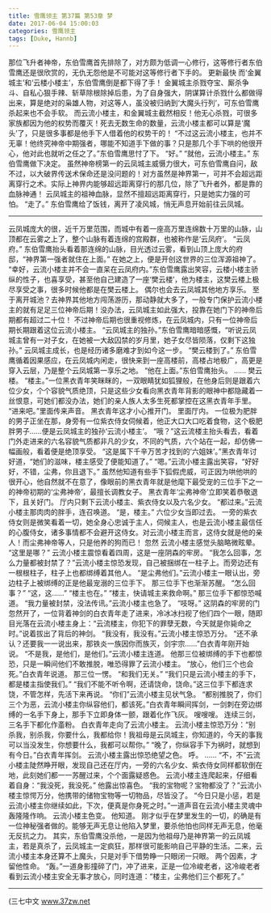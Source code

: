 ```yaml
---
title: 雪鹰领主 第37篇 第53章 梦
date: 2017-06-04 15:00:03
categories: 雪鹰领主
tags: [Duke, Hannb]
---
```


那位飞升者神帝，东伯雪鹰首先排除了，对方颇为低调一心修行，这等修行者东伯雪鹰还是很欣赏的，无仇无怨他是不可能对这等修行者下手的。 更新最快
而‘金翼城主’和‘云楼小楼主’，东伯雪鹰倒是都下得了手！
金翼城主杀戮夺宝、厮杀争斗、自私心狠手辣、斩草除根除掉后患，为了自身强大，阴谋算计杀戮什么都做得出来，算是绝对的枭雄人物，对这等人，虽没被归纳到‘大魔头行列’，可东伯雪鹰杀起来也不会手软。
而云流小楼主，和金翼城主截然相反！他无心杀戮，可很多家族都因为他的权势而覆灭！死去无数生命的数量，云流小楼主都可以算是‘魔头’了，只是很多事都是他手下人借着他的权势干的！
“不过这云流小楼主，也并不无辜！他终究神帝中期强者，哪能不知道手下做的事？只是那几个手下哄的他很开心，他对此也就听之任之了。”东伯雪鹰思忖了下。
“好。”
“就他，云流小楼主。”
东伯雪鹰做下决定。
虽然神帝榜第一的云凤城主威慑力很大，可东伯雪鹰自问，敌不过，以大破界传送术保命还是没问题的！对方虽然是神界第一，可并不会超远距离穿行之术。实际上神界内能够超远距离穿行的那几位，除了飞升者外，都是靠的血脉神通！
云凤城主的祖神血脉，显然不擅超远距离穿行，只是她实力强的可怕。
“走了。”
东伯雪鹰给了饭钱，离开了凌风城，悄无声息开始前往云凤城。
******
云凤城庞大的很，近千万里范围，而城中有着一座高万里连绵数十万里的山脉，山顶都在云雾之上了，整个山脉有着连绵的宫殿群，也被称作是‘云凤府’。
“云凤府。”
东伯雪鹰抬头看着那连绵的山脉，目光透过云雾，看到山顶上庞大的府邸，“神界第一强者就住在上面。”
在她之上，便是开创这世界的三位浑源祖神了。
“幸好，云流小楼主并不会一直呆在云凤府内。”东伯雪鹰露出笑容，云楼小楼主骄纵的性子，也喜享受，甚至他自己建造了一座‘樊云楼’，他为楼主，这樊云楼上极尽享受之事，很多时候他都是在樊云楼上。
偶尔也会去云凤城其他地方享乐。
至于离开城池？去神界其他地方闯荡游历，那动静就大多了，一般专门保护云流小楼主的就有足足三位神帝后期！没办法，云凤城主如此强大，投靠在她门下的神帝后期都有超过二十位！
不过神帝后期也很重视修炼，在云凤城内，只有一位神帝后期长期跟着这位云流小楼主。
“云凤城主的独孙。”东伯雪鹰暗暗感慨，“听说云凤城主曾有一对子女，在她被一大敌囚禁的岁月里，她子女尽皆陨落，仅剩下这独孙。”
云凤城主成长，也是经历诸多磨难才到如今这一步。
“樊云楼到了。”
东伯雪鹰循着因果感应，在云凤城内闲走，很快来到一座高楼前，高楼占地极广，高更是穿入云层，乃是整个云凤城第一享乐之地。
“他在上面。”东伯雪鹰抬头。
……
樊云楼。
“楼主。”一位黑衣青年笑眯眯的，一双眼睛犹如狐狸般，在他身后则是跟着六位少女，个个容貌气质绝顶，只是这些少女看向黑衣青年背影的眼神中都隐藏着一丝恨意，可她们都没办法，她们的亲人族人太多生死都掌控在这黑衣青年手里。
“进来吧。”里面传来声音。
黑衣青年这才小心推开门。
里面厅内。
一位极为肥胖的男子正坐在那，身旁有一位紫衣侍女伺候着，他正大口大口吃着食物，这个极肥胖男子……便是云凤城主的独孙‘云流小楼主’。
“哦？”这云流楼主抬头看去，看着门外走进来的六名容貌气质都非凡的少女，不同的气质，六个站在一起，却仿佛一幅画般，看着便是绝顶享受。
“这是属下千辛万苦才找到的‘六姐妹’。”黑衣青年讨好道，“她们的滋味，楼主感受了便能知道了。”
“嗯。”云流小楼主露出笑容，“好好好，不错，尘弗，你且退下。”
虽然他知道有些手下狐假虎威，可正因为哄他哄的很开心，他自然就不在意了，像眼前的黑衣青年就是他麾下最受宠的三位手下之一的神帝初期的‘尘弗神帝’，最擅长调教女子。
黑衣青年‘尘弗神帝’立即笑着恭敬退下，且关好门。
厅内只剩下云流小楼主、紫衣侍女以及六名少女。
“都过来。”云流小楼主那肉肉的胖手，连召唤道。
“是，楼主。”
六位少女当即过去。
一旁的紫衣侍女则是微笑看着一切，她全身心忠诚于主人，伺候主人，也是云流小楼主最信任的心腹侍女，诸多事情都不会避开这侍女。对云流小楼主而言，这侍女就是他的亲人！而尘弗神帝等人，只是他养的狗而已！
忽然
云流小楼主感觉头脑略微眩晕。
“这里是哪？”
云流小楼主震惊看着四周，这是一座阴森的牢房。
“我怎么回事，怎么力量都被封禁了？”云流小楼主惊恐发现，自己被捆绑在一柱子上。而旁边还有一根根柱子，柱子上也都绑缚着其他人。
“是尘弗他们。”云流小楼主一眼认出，旁边柱子上被绑缚的正是他最宠溺的三位手下。
那三位手下也渐渐苏醒。
“怎么回事？”
“这，这……”
“楼主也在。”
“楼主，快请城主来救命啊。”
那三位手下都惊恐喊道。
“我力量被封禁，没法传讯。”云流小楼主也急了。
“吱呀。”
这阴森的牢房的门忽然开了，一位背着神剑的白衣青年走了进来，冷冰冰扫视了他们四个一眼，随即目光落在云流小楼主身上：“云流楼主，你犯下的罪孽无数，今天就是你毙命之时。”说着拔出了背后的神剑。
“我没有，我没有。”云流小楼主惊恐万分。
“还不承认？还要我一一说出来，那铁炎一族因你而族灭，剑宇宗……”白衣青年刚开始说。
“不是我，是他们，是他们。”云流小楼主连道。
他那三位被绑缚的手下也都惊恐，只是一瞬间他们不敢推脱，唯恐得罪了云流小楼主。
“放心，他们三个也会死。”白衣青年说道。
那三位一愣。
“和我们无关。”
“我们只是云流小楼主的手下，都是楼主指使我们。”
“我们不能不听令啊，还请饶命，饶命。”这三位手下都连求饶，不管怎样，先活下来再说。
“你们”云流小楼主见状气急。
“都别推脱了，你们三个为恶，云流小楼主你纵容他们，都该死。”白衣青年瞬间挥剑，一剑刺在旁边绑缚的一名手下身上，那手下立即身体一颤，跟着化作飞灰。
嗖嗖嗖。
连续三剑，三名手下都化作齑粉。
白衣青年走向了云流小楼主。
云流小楼主惊恐万分：“别杀我，别杀我，你要什么，我都给你！我祖母是云凤城主，你知道的，今天的事我可以当没发生，你想要什么，我都可以帮你。”
“晚了，你纵容手下为祸时，就想到有今日。”白衣青年挥剑。
云流小楼主露出惊恐绝望之色。
呼。
……
“不，不”云流小楼主陡然睁开眼，发现自己还在厅内，一旁的六名少女、紫衣侍女同样都软倒在地，此刻她们都一一苏醒过来，个个面露疑惑色。
云流小楼主连爬起来，仔细看着自身：“我没死，我没死。”
他露出惊喜色。
“我的宝物呢？宝物都没了？”云流小楼主惊愕万分，他携带的储物宝物等一切物品，尽皆没了。
“今日只是小惩，若是云流小楼主你继续如此，下次，便真是你身死之时。”一道声音在云流小楼主灵魂中轰隆隆作响。
云流小楼主色变。
他知道。
刚才似乎在梦里发生的一切，的确是有一位神秘强者做的。能够无声无息让他陷入梦里，要杀他怕也同样无声无息，他毫无反抗之力。
其实，东伯雪鹰没杀他，一是因为他祖母乃是神界第一的云凤城主，若是真杀了，云凤城主一定疯狂，那样很可能影响自己平静的生活。二来，云流小楼主本身还算不上魔头，只是对手下借势睁一只眼闭一只眼。
两个因素，才留他性命。
“轰。”一道身影撞碎了门，冲了进来，正是一位冷峻老者，这冷峻老者看到云流小楼主安全无事才放心，同时连道：“楼主，尘弗他们三个都死了。”
*******
(三七中文 www.37zw.net